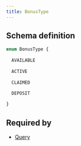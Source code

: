 ```yaml
---
title: BonusType
---
```




## Schema definition
```graphql
enum BonusType {
  
  AVAILABLE
  
  ACTIVE
  
  CLAIMED
  
  DEPOSIT

}
```
## Required by
* [Query](graphql/schema/query.md)

